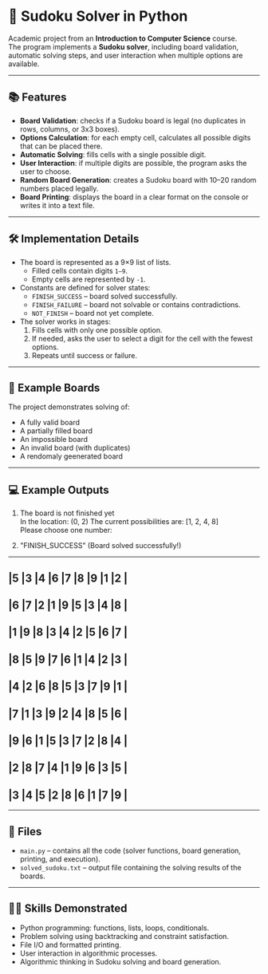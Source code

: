 # 🧩 Sudoku Solver in Python

Academic project from an **Introduction to Computer Science** course.  
The program implements a **Sudoku solver**, including board validation, automatic solving steps, and user interaction when multiple options are available.

---

## 📚 Features

- **Board Validation**: checks if a Sudoku board is legal (no duplicates in rows, columns, or 3x3 boxes).
- **Options Calculation**: for each empty cell, calculates all possible digits that can be placed there.
- **Automatic Solving**: fills cells with a single possible digit.
- **User Interaction**: if multiple digits are possible, the program asks the user to choose.
- **Random Board Generation**: creates a Sudoku board with 10–20 random numbers placed legally.
- **Board Printing**: displays the board in a clear format on the console or writes it into a text file.

---

## 🛠️ Implementation Details

- The board is represented as a 9×9 list of lists.  
  - Filled cells contain digits `1–9`.  
  - Empty cells are represented by `-1`.  
- Constants are defined for solver states:  
  - `FINISH_SUCCESS` – board solved successfully.  
  - `FINISH_FAILURE` – board not solvable or contains contradictions.  
  - `NOT_FINISH` – board not yet complete.  
- The solver works in stages:  
  1. Fills cells with only one possible option.  
  2. If needed, asks the user to select a digit for the cell with the fewest options.  
  3. Repeats until success or failure.

---

## 📖 Example Boards

The project demonstrates solving of:
- A fully valid board
- A partially filled board
- An impossible board
- An invalid board (with duplicates)
- A rendomaly geenerated board

---

## 💻 Example Outputs

1. The board is not finished yet  
In the location: (0, 2) The current possibilities are: [1, 2, 4, 8]  
Please choose one number:  

2. "FINISH_SUCCESS" (Board solved successfully!)   

---------------------------
|5 |3 |4 |6 |7 |8 |9 |1 |2 |
---------------------------
|6 |7 |2 |1 |9 |5 |3 |4 |8 |
---------------------------
|1 |9 |8 |3 |4 |2 |5 |6 |7 |
---------------------------
|8 |5 |9 |7 |6 |1 |4 |2 |3 |
---------------------------
|4 |2 |6 |8 |5 |3 |7 |9 |1 |
---------------------------
|7 |1 |3 |9 |2 |4 |8 |5 |6 |
---------------------------
|9 |6 |1 |5 |3 |7 |2 |8 |4 |
---------------------------
|2 |8 |7 |4 |1 |9 |6 |3 |5 |
---------------------------
|3 |4 |5 |2 |8 |6 |1 |7 |9 |
---------------------------

---

## 📂 Files

- `main.py` – contains all the code (solver functions, board generation, printing, and execution).  
- `solved_sudoku.txt` – output file containing the solving results of the boards.  

---

## 🧑‍💻 Skills Demonstrated

* Python programming: functions, lists, loops, conditionals.  
* Problem solving using backtracking and constraint satisfaction.  
* File I/O and formatted printing.  
* User interaction in algorithmic processes.  
* Algorithmic thinking in Sudoku solving and board generation.  

